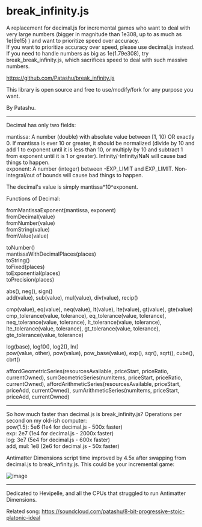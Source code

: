 # break_infinity.js
A replacement for decimal.js for incremental games who want to deal with very large numbers (bigger in magnitude than 1e308, up to as much as 1e(9e15) ) and want to prioritize speed over accuracy.</br>
If you want to prioritize accuracy over speed, please use decimal.js instead.</br>
If you need to handle numbers as big as 1e(1.79e308), try break_break_infinity.js, which sacrifices speed to deal with such massive numbers.

https://github.com/Patashu/break_infinity.js

This library is open source and free to use/modify/fork for any purpose you want.

By Patashu.

---

Decimal has only two fields:

mantissa: A number (double) with absolute value between [1, 10) OR exactly 0. If mantissa is ever 10 or greater, it should be normalized (divide by 10 and add 1 to exponent until it is less than 10, or multiply by 10 and subtract 1 from exponent until it is 1 or greater). Infinity/-Infinity/NaN will cause bad things to happen.</br>
exponent: A number (integer) between -EXP_LIMIT and EXP_LIMIT. Non-integral/out of bounds will cause bad things to happen.

The decimal's value is simply mantissa*10^exponent.

Functions of Decimal:

fromMantissaExponent(mantissa, exponent)</br>
fromDecimal(value)</br>
fromNumber(value)</br>
fromString(value)</br>
fromValue(value)

toNumber()</br>
mantissaWithDecimalPlaces(places)</br>
toString()</br>
toFixed(places)</br>
toExponential(places)</br>
toPrecision(places)

abs(), neg(), sign()</br>
add(value), sub(value), mul(value), div(value), recip()</br>

cmp(value), eq(value), neq(value), lt(value), lte(value), gt(value), gte(value)</br>
cmp_tolerance(value, tolerance), eq_tolerance(value, tolerance), neq_tolerance(value, tolerance), lt_tolerance(value, tolerance), lte_tolerance(value, tolerance), gt_tolerance(value, tolerance), gte_tolerance(value, tolerance)

log(base), log10(), log2(), ln()</br>
pow(value, other), pow(value), pow_base(value), exp(), sqr(), sqrt(), cube(), cbrt()

affordGeometricSeries(resourcesAvailable, priceStart, priceRatio, currentOwned), sumGeometricSeries(numItems, priceStart, priceRatio, currentOwned), affordArithmeticSeries(resourcesAvailable, priceStart, priceAdd, currentOwned), sumArithmeticSeries(numItems, priceStart, priceAdd, currentOwned)

---

So how much faster than decimal.js is break_infinity.js? Operations per second on my old-ish computer:</br>
pow(1.5): 5e6 (1e4 for decimal.js - 500x faster)</br>
exp: 2e7 (1e4 for decimal.js - 2000x faster)</br>
log: 3e7 (5e4 for decimal.js - 600x faster)</br>
add, mul: 1e8 (2e6 for decimal.js - 50x faster)

Antimatter Dimensions script time improved by 4.5x after swapping from decimal.js to break_infinity.js. This could be your incremental game:

![image](https://user-images.githubusercontent.com/666597/33364256-b0dfb7da-d537-11e7-9469-b2857568a468.png)

---

Dedicated to Hevipelle, and all the CPUs that struggled to run Antimatter Dimensions.

Related song: https://soundcloud.com/patashu/8-bit-progressive-stoic-platonic-ideal
